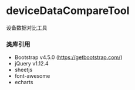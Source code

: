 # deviceDataCompareTool
设备数据对比工具

### 类库引用

  - Bootstrap v4.5.0 (https://getbootstrap.com/)
  - jQuery v1.12.4
  - sheetjs
  - font-awesome
  - echarts
